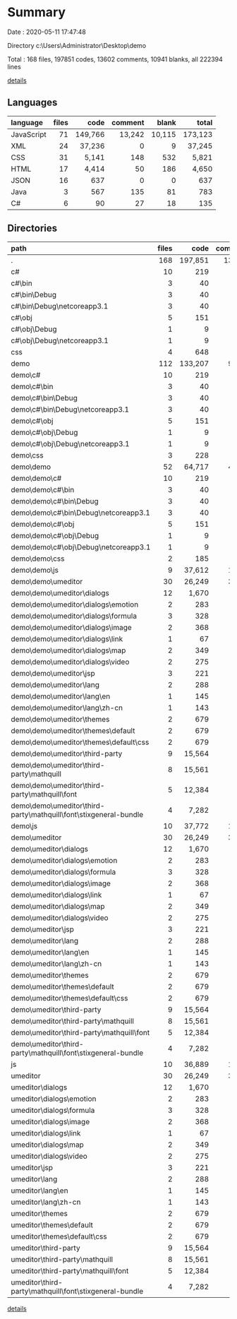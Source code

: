 # Summary

Date : 2020-05-11 17:47:48

Directory c:\Users\Administrator\Desktop\demo

Total : 168 files,  197851 codes, 13602 comments, 10941 blanks, all 222394 lines

[details](details.md)

## Languages
| language | files | code | comment | blank | total |
| :--- | ---: | ---: | ---: | ---: | ---: |
| JavaScript | 71 | 149,766 | 13,242 | 10,115 | 173,123 |
| XML | 24 | 37,236 | 0 | 9 | 37,245 |
| CSS | 31 | 5,141 | 148 | 532 | 5,821 |
| HTML | 17 | 4,414 | 50 | 186 | 4,650 |
| JSON | 16 | 637 | 0 | 0 | 637 |
| Java | 3 | 567 | 135 | 81 | 783 |
| C# | 6 | 90 | 27 | 18 | 135 |

## Directories
| path | files | code | comment | blank | total |
| :--- | ---: | ---: | ---: | ---: | ---: |
| . | 168 | 197,851 | 13,602 | 10,941 | 222,394 |
| c# | 10 | 219 | 9 | 9 | 237 |
| c#\bin | 3 | 40 | 0 | 0 | 40 |
| c#\bin\Debug | 3 | 40 | 0 | 0 | 40 |
| c#\bin\Debug\netcoreapp3.1 | 3 | 40 | 0 | 0 | 40 |
| c#\obj | 5 | 151 | 9 | 5 | 165 |
| c#\obj\Debug | 1 | 9 | 9 | 5 | 23 |
| c#\obj\Debug\netcoreapp3.1 | 1 | 9 | 9 | 5 | 23 |
| css | 4 | 648 | 5 | 123 | 776 |
| demo | 112 | 133,207 | 9,108 | 7,340 | 149,655 |
| demo\c# | 10 | 219 | 9 | 9 | 237 |
| demo\c#\bin | 3 | 40 | 0 | 0 | 40 |
| demo\c#\bin\Debug | 3 | 40 | 0 | 0 | 40 |
| demo\c#\bin\Debug\netcoreapp3.1 | 3 | 40 | 0 | 0 | 40 |
| demo\c#\obj | 5 | 151 | 9 | 5 | 165 |
| demo\c#\obj\Debug | 1 | 9 | 9 | 5 | 23 |
| demo\c#\obj\Debug\netcoreapp3.1 | 1 | 9 | 9 | 5 | 23 |
| demo\css | 3 | 228 | 0 | 46 | 274 |
| demo\demo | 52 | 64,717 | 4,387 | 3,537 | 72,641 |
| demo\demo\c# | 10 | 219 | 9 | 9 | 237 |
| demo\demo\c#\bin | 3 | 40 | 0 | 0 | 40 |
| demo\demo\c#\bin\Debug | 3 | 40 | 0 | 0 | 40 |
| demo\demo\c#\bin\Debug\netcoreapp3.1 | 3 | 40 | 0 | 0 | 40 |
| demo\demo\c#\obj | 5 | 151 | 9 | 5 | 165 |
| demo\demo\c#\obj\Debug | 1 | 9 | 9 | 5 | 23 |
| demo\demo\c#\obj\Debug\netcoreapp3.1 | 1 | 9 | 9 | 5 | 23 |
| demo\demo\css | 2 | 185 | 0 | 37 | 222 |
| demo\demo\js | 9 | 37,612 | 1,281 | 1,411 | 40,304 |
| demo\demo\umeditor | 30 | 26,249 | 3,088 | 2,066 | 31,403 |
| demo\demo\umeditor\dialogs | 12 | 1,670 | 83 | 294 | 2,047 |
| demo\demo\umeditor\dialogs\emotion | 2 | 283 | 9 | 69 | 361 |
| demo\demo\umeditor\dialogs\formula | 3 | 328 | 6 | 35 | 369 |
| demo\demo\umeditor\dialogs\image | 2 | 368 | 25 | 96 | 489 |
| demo\demo\umeditor\dialogs\link | 1 | 67 | 3 | 4 | 74 |
| demo\demo\umeditor\dialogs\map | 2 | 349 | 6 | 57 | 412 |
| demo\demo\umeditor\dialogs\video | 2 | 275 | 34 | 33 | 342 |
| demo\demo\umeditor\jsp | 3 | 221 | 45 | 37 | 303 |
| demo\demo\umeditor\lang | 2 | 288 | 8 | 4 | 300 |
| demo\demo\umeditor\lang\en | 1 | 145 | 4 | 1 | 150 |
| demo\demo\umeditor\lang\zh-cn | 1 | 143 | 4 | 3 | 150 |
| demo\demo\umeditor\themes | 2 | 679 | 33 | 69 | 781 |
| demo\demo\umeditor\themes\default | 2 | 679 | 33 | 69 | 781 |
| demo\demo\umeditor\themes\default\css | 2 | 679 | 33 | 69 | 781 |
| demo\demo\umeditor\third-party | 9 | 15,564 | 520 | 556 | 16,640 |
| demo\demo\umeditor\third-party\mathquill | 8 | 15,561 | 517 | 555 | 16,633 |
| demo\demo\umeditor\third-party\mathquill\font | 5 | 12,384 | 0 | 0 | 12,384 |
| demo\demo\umeditor\third-party\mathquill\font\stixgeneral-bundle | 4 | 7,282 | 0 | 0 | 7,282 |
| demo\js | 10 | 37,772 | 1,321 | 1,452 | 40,545 |
| demo\umeditor | 30 | 26,249 | 3,088 | 2,066 | 31,403 |
| demo\umeditor\dialogs | 12 | 1,670 | 83 | 294 | 2,047 |
| demo\umeditor\dialogs\emotion | 2 | 283 | 9 | 69 | 361 |
| demo\umeditor\dialogs\formula | 3 | 328 | 6 | 35 | 369 |
| demo\umeditor\dialogs\image | 2 | 368 | 25 | 96 | 489 |
| demo\umeditor\dialogs\link | 1 | 67 | 3 | 4 | 74 |
| demo\umeditor\dialogs\map | 2 | 349 | 6 | 57 | 412 |
| demo\umeditor\dialogs\video | 2 | 275 | 34 | 33 | 342 |
| demo\umeditor\jsp | 3 | 221 | 45 | 37 | 303 |
| demo\umeditor\lang | 2 | 288 | 8 | 4 | 300 |
| demo\umeditor\lang\en | 1 | 145 | 4 | 1 | 150 |
| demo\umeditor\lang\zh-cn | 1 | 143 | 4 | 3 | 150 |
| demo\umeditor\themes | 2 | 679 | 33 | 69 | 781 |
| demo\umeditor\themes\default | 2 | 679 | 33 | 69 | 781 |
| demo\umeditor\themes\default\css | 2 | 679 | 33 | 69 | 781 |
| demo\umeditor\third-party | 9 | 15,564 | 520 | 556 | 16,640 |
| demo\umeditor\third-party\mathquill | 8 | 15,561 | 517 | 555 | 16,633 |
| demo\umeditor\third-party\mathquill\font | 5 | 12,384 | 0 | 0 | 12,384 |
| demo\umeditor\third-party\mathquill\font\stixgeneral-bundle | 4 | 7,282 | 0 | 0 | 7,282 |
| js | 10 | 36,889 | 1,383 | 1,389 | 39,661 |
| umeditor | 30 | 26,249 | 3,088 | 2,066 | 31,403 |
| umeditor\dialogs | 12 | 1,670 | 83 | 294 | 2,047 |
| umeditor\dialogs\emotion | 2 | 283 | 9 | 69 | 361 |
| umeditor\dialogs\formula | 3 | 328 | 6 | 35 | 369 |
| umeditor\dialogs\image | 2 | 368 | 25 | 96 | 489 |
| umeditor\dialogs\link | 1 | 67 | 3 | 4 | 74 |
| umeditor\dialogs\map | 2 | 349 | 6 | 57 | 412 |
| umeditor\dialogs\video | 2 | 275 | 34 | 33 | 342 |
| umeditor\jsp | 3 | 221 | 45 | 37 | 303 |
| umeditor\lang | 2 | 288 | 8 | 4 | 300 |
| umeditor\lang\en | 1 | 145 | 4 | 1 | 150 |
| umeditor\lang\zh-cn | 1 | 143 | 4 | 3 | 150 |
| umeditor\themes | 2 | 679 | 33 | 69 | 781 |
| umeditor\themes\default | 2 | 679 | 33 | 69 | 781 |
| umeditor\themes\default\css | 2 | 679 | 33 | 69 | 781 |
| umeditor\third-party | 9 | 15,564 | 520 | 556 | 16,640 |
| umeditor\third-party\mathquill | 8 | 15,561 | 517 | 555 | 16,633 |
| umeditor\third-party\mathquill\font | 5 | 12,384 | 0 | 0 | 12,384 |
| umeditor\third-party\mathquill\font\stixgeneral-bundle | 4 | 7,282 | 0 | 0 | 7,282 |

[details](details.md)